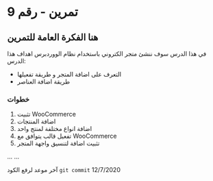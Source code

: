 
# 9 تمرين - رقم
##  هنا الفكرة العامة للتمرين
في هذا الدرس سوف ننشئ متجر الكتروني باستخدام نظام الووردبرس
اهداف هذا الدرس:
- التعرف على اضافة المتجر و طريقة تفعيلها
- طريقة اضافة العناصر


### خطوات 
1. تثبيت WooCommerce
2. اضافة المنتجات
3. اضافة انواع مختلفة لمنتج واحد 
4. تفعيل قالب يتوافق مع WooCommerce
5. تثبيت اضافة لتنسيق واجهة المتجر

...
...



آخر موعد لرفع الكود  `git commit` 
12/7/2020
